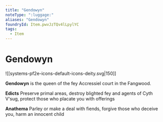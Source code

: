 ```yaml
---
title: "Gendowyn"
noteType: ":luggage:"
aliases: "Gendowyn"
foundryId: Item.pwvJzTQv4lLpylYC
tags:
  - Item
---
```


# Gendowyn
![[systems-pf2e-icons-default-icons-deity.svg|150]]

**Gendowyn** is the queen of the fey Accressiel court in the Fangwood.

**Edicts** Preserve primal areas, destroy blighted fey and agents of Cyth V'sug, protect those who placate you with offerings

**Anathema** Parley or make a deal with fiends, forgive those who deceive you, harm an innocent child
